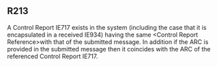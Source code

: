 ## R213
A Control Report IE717 exists in the system (including the case that it is encapsulated in a received IE934) having the same &lt;Control Report Reference&gt;with that of the submitted message. In addition if the ARC is provided in the submitted message then it coincides with the ARC of the referenced Control Report IE717.
